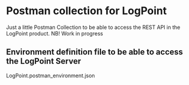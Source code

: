 # Postman collection for LogPoint
Just a little Postman Collection to be able to access the REST API in the LogPoint product.
NB! Work in progress

## Environment definition file to be able to access the LogPoint Server
LogPoint.postman_environment.json
